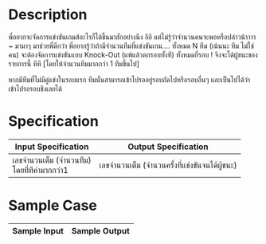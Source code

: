 # Description
พี่อยากจะจัดการแข่งขันเกมส์อะไรก็ได้ขึ้นมาสักอย่างนึง อิอิ แต่ไม่รู้ว่าจำนวนคนจะพอหรือปล่าวน้าาาา ~  มามาๆ มาช่วยพี่ดีกว่า พี่อยากรู้ว่าถ้ามีจำนวนทีมที่แข่งขันเกม.... ทั้งหมด N ทีม (เน้นนะ ทีม ไม่ใช่ คน) จะต้องจัดการแข่งขันแบบ Knock-Out (แพ้แล้วตกรอบทั้งที) ทั้งหมดกี่รอบ ! จึงจะได้ผู้ชนะของรายการนี้ หึหึ  [โดยให้จำนวนทีมมากกว่า 1 ทีมขึ้นไป]

 
หากมีทีมที่ไม่มีคู่แข่งในรอบแรก ทีมนั้นสามารถเข้าไปรออยู่รอบถัดไปหรือรอบอื่นๆ และเป็นไปได้ว่าเข้าไปรอรอบชิงเลยได้

# Specification
| Input Specification | Output Specification |
| - | - |
| เลขจำนวนเต็ม (จำนวนทีม) <br> โดยที่ทีค่ามากกว่า1 | เลขจำนวนเต็ม (จำนวนครั้งที่แข่งขันจนได้ผู้ชนะ) |


# Sample Case
| Sample Input | Sample Output |
| - | - |

